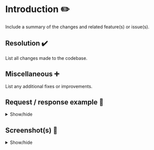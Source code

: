 # Introduction :pencil2:

Include a summary of the changes and related feature(s) or issue(s).

## Resolution :heavy_check_mark:

List all changes made to the codebase.

## Miscellaneous :heavy_plus_sign:

List any additional fixes or improvements.

## Request / response example :eyes:

<details>
  <summary>Show/hide</summary>

  ```json
   
  ```
</details>

## Screenshot(s) :camera_flash:

<details>
  <summary>Show/hide</summary>

  Add screenshots here.
</details>
